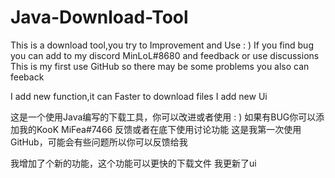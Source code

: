 # Java-Download-Tool
This is a download tool,you try to Improvement and Use : )
If you find bug you can add to my discord MinLoL#8680 and feedback or use discussions
This is my first use GitHub so there may be some problems you also can feeback

I add new function,it can Faster to download files
I add new Ui

这是一个使用Java编写的下载工具，你可以改进或者使用 : )
如果有BUG你可以添加我的KooK MiFea#7466 反馈或者在底下使用讨论功能
这是我第一次使用GitHub，可能会有些问题所以你可以反馈给我

我增加了个新的功能，这个功能可以更快的下载文件
我更新了ui
